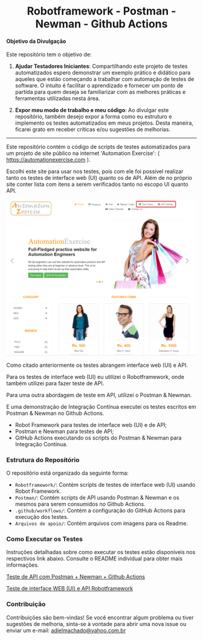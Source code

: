 <h1 align="center">Robotframework - Postman - Newman - Github Actions</h1>


#### Objetivo da Divulgação

Este repositório tem o objetivo de:

1. **Ajudar Testadores Iniciantes**:
   Compartilhando este projeto de testes automatizados espero demonstrar um exemplo prático e didático para aqueles que estão começando a trabalhar com automação de testes de software. O intuito é facilitar o aprendizado e fornecer um ponto de partida para quem deseja se familiarizar com as melhores práticas e ferramentas utilizadas nesta área.

2. **Expor meu modo de trabalho e meu código**:
   Ao divulgar este repositório, também desejo expor a forma como eu estruturo e implemento os testes automatizados em meus projetos. Desta maneira, ficarei grato em receber críticas e/ou sugestões de melhorias.

------

Este repositório contém o código de scripts de testes automatizados para um projeto de site público na internet 'Automation Exercise': ( https://automationexercise.com ).

Escolhi este site para usar nos testes, pois com ele foi possível realizar tanto os testes de interface web (UI) quanto os de API. Além de no próprio site conter lista com itens a serem verificados tanto no escopo UI quanto API.

![Página com Lista](https://github.com/adielpereiramachado/Robot_Postman_Automationexercise_WEB_API/blob/main/Arquivos%20de%20apoio/Site_lista_teste.png)


Como citado anteriormente os testes abrangem interface web (UI) e API. 

Para os testes de interface web (UI) eu utilizei o Robotframework, onde também utilizei para fazer teste de API.

Para uma outra abordagem de teste em API, utilizei o Postman & Newman.

E uma demonstração de Integração Contínua executei os testes escritos em Postman & Newman no Github Actions.

- Robot Framework para testes de interface web (UI) e de API;
- Postman e Newman para testes de API;
- GitHub Actions executando os scripts do Postman & Newman para Integração Contínua.

### Estrutura do Repositório

O repositório está organizado da seguinte forma:

- `Robotframework/`: Contém scripts de testes de interface web (UI) usando Robot Framework.
- `Postman/`: Contém scripts de API usando Postman & Newman e os mesmos para serem consumidos no Github Actions.
- `.github/workflows/`: Contém a configuração do GitHub Actions para execução dos testes.
- `Arquivos de apoio/`: Contém arquivos com imagens para os Readme.


### Como Executar os Testes

Instruções detalhadas sobre como executar os testes estão disponíveis nos respectivos link abaixo. Consulte o README individual para obter mais informações.


[Teste de API com Postman + Newman + Github Actions](https://github.com/adielpereiramachado/Robot_Postman_Automationexercise_WEB_API/tree/main/Postman "Teste de API com Postman + Newman + Github Actions")


[Teste de interface WEB (UI) e API Robotframework](https://github.com/adielpereiramachado/Robot_Postman_Automationexercise_WEB_API/tree/main/Robotframework "Teste de interface WEB (UI) e API Robotframework")


### Contribuição

Contribuições são bem-vindas! Se você encontrar algum problema ou tiver sugestões de melhoria, sinta-se à vontade para abrir uma nova issue ou enviar um e-mail: adielmachado@yahoo.com.br

